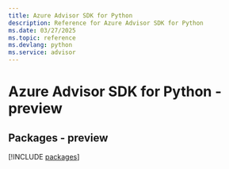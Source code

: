 ```yaml
---
title: Azure Advisor SDK for Python
description: Reference for Azure Advisor SDK for Python
ms.date: 03/27/2025
ms.topic: reference
ms.devlang: python
ms.service: advisor
---
```

# Azure Advisor SDK for Python - preview
## Packages - preview
[!INCLUDE [packages](advisor-index.md)]